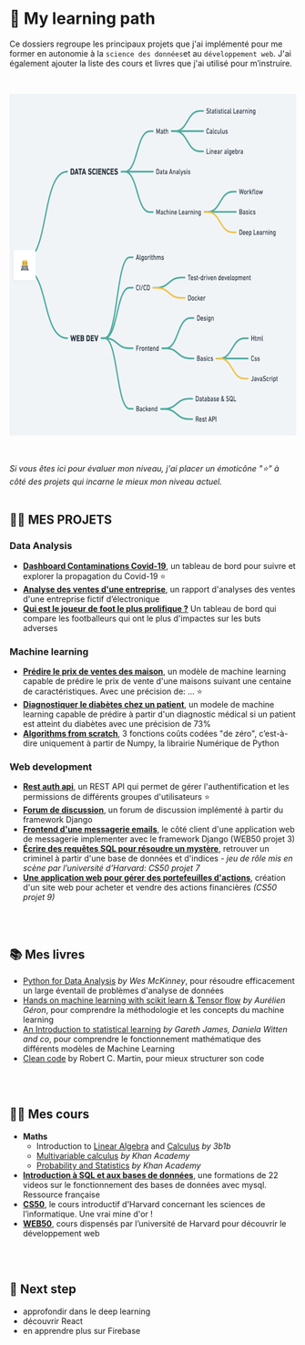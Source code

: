# 🧠 My learning path
Ce dossiers regroupe les principaux projets que j'ai implémenté pour me former en autonomie à la `science des données`et au `développement web`. J'ai  également ajouter la liste des cours et livres que j'ai utilisé pour m’instruire. 

<br>
<p align="center">
  <img src="img/learning_map.png" alt="learning_map" height="600">
</p>
<br>

*Si vous êtes ici pour évaluer mon niveau, j'ai placer un émoticône "⭐️"  à côté des projets qui incarne le mieux mon niveau actuel.* 
<br>
<br>


## 👨‍💻 MES PROJETS

### Data Analysis
- **[Dashboard Contaminations Covid-19]()**, un tableau de bord pour suivre et explorer la propagation du Covid-19 ⭐️ 
- **[Analyse des ventes d'une entreprise]()**, un rapport d'analyses des ventes d'une entreprise fictif d’électronique
- **[Qui est le joueur de foot le plus prolifique ?]()** Un tableau de bord qui compare les footballeurs qui ont le plus d'impactes sur les buts adverses 

    
### Machine learning
- **[Prédire le prix de ventes des maison]()**, un modèle de machine learning capable de prédire le prix de vente d'une maisons suivant une centaine de caractéristiques. Avec une précision de: ... ⭐️
- **[Diagnostiquer le diabètes chez un patient]()**, un modele de machine learning capable de prédire à partir d'un diagnostic médical si un patient est atteint du diabètes avec une précision de 73% 
- **[Algorithms from scratch]()**, 3 fonctions coûts codées "de zéro", c’est-à-dire uniquement  à partir de Numpy, la librairie Numérique de Python

    
### Web development
- **[Rest auth api]()**, un REST API qui permet de gérer l'authentification et les permissions de différents groupes d'utilisateurs ⭐️
- **[Forum de discussion]()**, un forum de discussion implémenté à partir du framework Django
- **[Frontend d'une messagerie emails]()**, le côté client d'une application web de messagerie implementer avec le framework Django (WEB50 projet 3)
- **[Écrire des requêtes SQL pour résoudre un mystère]()**, retrouver un criminel à partir d'une base de données et d'indices *- jeu de rôle mis en scène par l’université d’Harvard: CS50 projet 7*
- **[Une application web pour gérer des portefeuilles d'actions]()**, création d'un site web pour acheter et vendre des actions financières  *(CS50 projet 9)* 
<br>
<br>

## 📚 Mes livres
- [Python for Data Analysis](https://www.oreilly.com/library/view/python-for-data/9781449323592/) *by Wes McKinney*, pour résoudre efficacement un large éventail de problèmes d'analyse de données
- [Hands on machine learning with scikit learn & Tensor flow](https://www.amazon.fr/Hands-Machine-Learning-Scikit-learn-Tensorflow-dp-1492032646/dp/1492032646/ref=dp_ob_title_bk) *by Aurélien Géron*, pour comprendre la méthodologie et les concepts du machine learning
- [An Introduction to statistical learning](https://www.statlearning.com/) *by Gareth James, Daniela Witten and co*, pour comprendre le fonctionnement mathématique des différents modèles de Machine Learning 
- [Clean code](https://www.amazon.com/Clean-Code-Handbook-Software-Craftsmanship/dp/0132350882) by Robert C. Martin, pour mieux structurer son code
<br>
<br>

## 👩‍🏫 Mes cours
- **Maths**
    - Introduction to [Linear Algebra](https://www.youtube.com/playlist?list=PLZHQObOWTQDPD3MizzM2xVFitgF8hE_ab) and [Calculus](https://www.youtube.com/playlist?list=PLZHQObOWTQDMsr9K-rj53DwVRMYO3t5Yr) *by 3b1b*
    - [Multivariable calculus](https://www.khanacademy.org/math/multivariable-calculus) *by* *Khan Academy*
    - [Probability and Statistics](https://www.khanacademy.org/math/statistics-probability) *by Khan Academy*
- **[Introduction à SQL et aux bases de données](https://www.youtube.com/watch?v=3KwmNNucIjA&list=PLrSOXFDHBtfGl66sXijiN8SU9YJaM_EQg)**, une formations de 22 videos sur le fonctionnement des bases de données avec mysql. Ressource française 
- **[CS50](https://cs50.harvard.edu/x/2021/)**, le cours introductif d'Harvard concernant les sciences de l’informatique. Une vrai mine d'or !  
- **[WEB50](https://cs50.harvard.edu/web/2020/)**, cours dispensés par l’université de Harvard pour découvrir le développement web
<br>
<br>

## 🚀 Next step
- approfondir dans le deep learning
- découvrir React
- en apprendre plus sur Firebase
